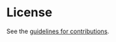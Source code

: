 # License

See the
[guidelines for contributions](https://github.com/marten-seemann/draft-seemann-masque-qlog/blob/gh-pages/CONTRIBUTING.md).
